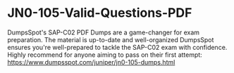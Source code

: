 # JN0-105-Valid-Questions-PDF
DumpsSpot's SAP-C02 PDF Dumps are a game-changer for exam preparation. The material is up-to-date and well-organized DumpsSpot ensures you're well-prepared to tackle the SAP-C02 exam with confidence. Highly recommend for anyone aiming to pass on their first attempt: https://www.dumpsspot.com/juniper/jn0-105-dumps.html
